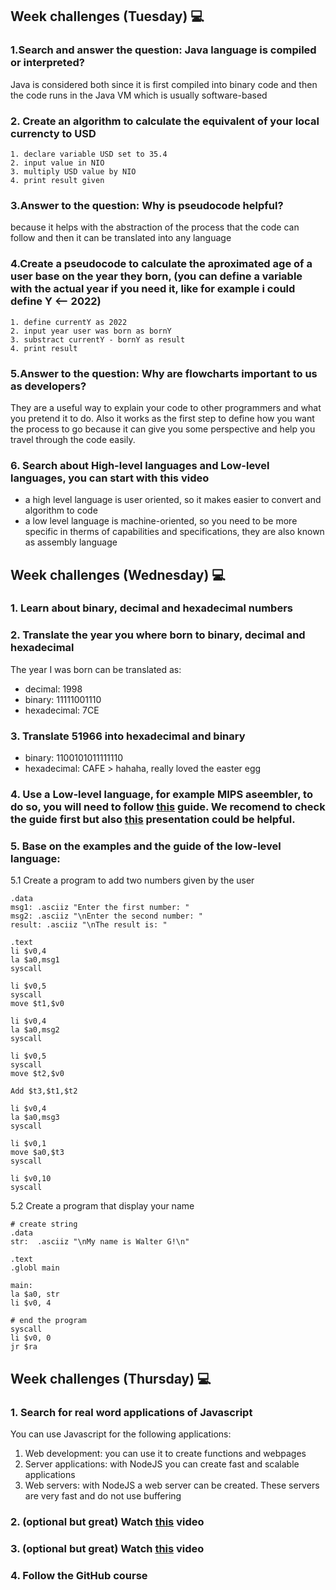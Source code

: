 ## Week challenges (Tuesday) 💻
### 1.Search and answer the question: Java language is compiled or interpreted?
Java is considered both since it is first compiled into binary code and then the code runs in the Java VM which is usually software-based
### 2. Create an algorithm to calculate the equivalent of your local currencty to USD
```
1. declare variable USD set to 35.4
2. input value in NIO
3. multiply USD value by NIO
4. print result given
```
### 3.Answer to the question: Why is pseudocode helpful?
because it helps with the abstraction of the process that the code can follow and then it can be translated into any language
### 4.Create a pseudocode to calculate the aproximated age of a user base on the year they born, (you can define a variable with the actual year if you need it, like for example i could define Y <-- 2022)
```
1. define currentY as 2022
2. input year user was born as bornY
3. substract currentY - bornY as result
4. print result
```
### 5.Answer to the question: Why are flowcharts important to us as developers?
They are a useful way to explain your code to other programmers and what you pretend it to do. Also it works as the first step to define how you want the process to go because it can give you some perspective and help you travel through the code easily.
### 6. Search about High-level languages and Low-level languages, you can start with this video
* a high level language is user oriented, so it makes easier to convert and algorithm to code 
* a low level language is machine-oriented, so you need to be more specific in therms of capabilities and specifications, they are also known as assembly language

## Week challenges (Wednesday) 💻

### 1. Learn about binary, decimal and hexadecimal numbers
### 2. Translate the year you where born to binary, decimal and hexadecimal
The year I was born  can be translated as:
* decimal: 1998
* binary: 11111001110
* hexadecimal: 7CE
### 3. Translate 51966 into hexadecimal and binary
* binary: 1100101011111110
*  hexadecimal: CAFE > hahaha, really loved the easter egg
### 4. Use a Low-level language, for example MIPS aseembler, to do so, you will need to follow [this](resources/MIPS.md) guide. We recomend to check the guide first but also [this](https://courses.cs.vt.edu/cs2506/Fall2014/Notes/L04.MIPSAssemblyOverview.pdf) presentation could be helpful.
### 5. Base on the examples and the guide of the low-level language:
   5.1 Create a program to add two numbers given by the user
```
.data
msg1: .asciiz "Enter the first number: "
msg2: .asciiz "\nEnter the second number: "
result: .asciiz "\nThe result is: "

.text
li $v0,4
la $a0,msg1
syscall

li $v0,5
syscall
move $t1,$v0

li $v0,4
la $a0,msg2
syscall

li $v0,5
syscall
move $t2,$v0

Add $t3,$t1,$t2

li $v0,4
la $a0,msg3
syscall

li $v0,1
move $a0,$t3
syscall

li $v0,10
syscall
```
   5.2 Create a program that display your name
``` 
# create string
.data
str:  .asciiz "\nMy name is Walter G!\n"

.text
.globl main

main:
la $a0, str
li $v0, 4

# end the program
syscall
li $v0, 0
jr $ra
```
## Week challenges (Thursday) 💻

### 1. Search for real word applications of Javascript
You can use Javascript for the following applications: <br>
1. Web development: you can use it to create functions and webpages
2. Server applications: with NodeJS you can create fast and scalable applications
3. Web servers: with NodeJS a web server can be created. These servers are very fast and do not use buffering
### 2. (optional but great) Watch [this](https://www.youtube.com/watch?v=LW6vQNE2jgc&t=1962s) video
### 3. (optional but great) Watch [this](https://www.youtube.com/watch?v=KXkQJBASUOg) video
### 4. Follow the GitHub course